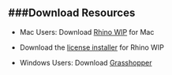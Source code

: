 ###Download Resources
---

- Mac Users: Download [Rhino WIP](http://www.rhino3d.com/download/rhino-for-mac/5/wip) for Mac
- Download the [license installer](license.dmg) for Rhino WIP

- Windows Users: Download [Grasshopper](http://www.grasshopper3d.com)


